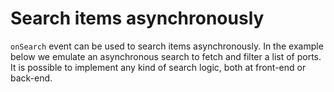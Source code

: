 # Search items asynchronously

`onSearch` event can be used to search items asynchronously. In the example below we emulate an asynchronous search to fetch and filter a list of ports. It is possible to implement any kind of search logic, both at front-end or back-end.

